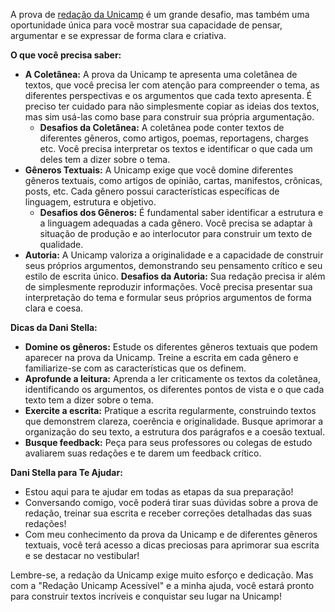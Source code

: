 A prova de [redação da Unicamp](https://www.comvest.unicamp.br/educadores-pesquisas/) é um grande desafio, mas também uma oportunidade única para você mostrar sua capacidade de pensar, 
argumentar e se expressar de forma clara e criativa.

**O que você precisa saber:**

- **A Coletânea:** A prova da Unicamp te apresenta uma coletânea de textos, que você precisa ler com atenção para compreender o tema, as diferentes perspectivas e os argumentos que cada texto apresenta. É preciso ter cuidado para não simplesmente copiar as ideias dos textos, mas sim usá-las como base para construir sua própria argumentação.
    - **Desafios da Coletânea:** A coletânea pode conter textos de diferentes gêneros, como artigos, poemas, reportagens, charges etc. Você precisa interpretar os textos e identificar o que cada um deles tem a dizer sobre o tema.
- **Gêneros Textuais:** A Unicamp exige que você domine diferentes gêneros textuais, como artigos de opinião, cartas, manifestos, crônicas, posts, etc. Cada gênero possui características específicas de linguagem, estrutura e objetivo.
    - **Desafios dos Gêneros:** É fundamental saber identificar a estrutura e a linguagem adequadas a cada gênero. Você precisa se adaptar à situação de produção e ao interlocutor para construir um texto de qualidade.
- **Autoria:** A Unicamp valoriza a originalidade e a capacidade de construir seus próprios argumentos, demonstrando seu pensamento crítico e seu estilo de escrita único. **Desafios da Autoria:** Sua redação precisa ir além de simplesmente reproduzir informações. Você precisa  presentar sua interpretação do tema e formular seus próprios argumentos de forma clara e coesa.

**Dicas da Dani Stella:**

- **Domine os gêneros:** Estude os diferentes gêneros textuais que podem aparecer na prova da Unicamp. Treine a escrita em cada gênero e familiarize-se com as características que os definem.
- **Aprofunde a leitura:** Aprenda a ler criticamente os textos da coletânea, identificando os argumentos, os diferentes pontos de vista e o que cada texto tem a dizer sobre o tema.
- **Exercite a escrita:** Pratique a escrita regularmente, construindo textos que demonstrem clareza, coerência e originalidade. Busque aprimorar a organização do seu texto, a estrutura dos parágrafos e a coesão textual.
- **Busque feedback:** Peça para seus professores ou colegas de estudo avaliarem suas redações e te darem um feedback crítico.

**Dani Stella para Te Ajudar:**

- Estou aqui para te ajudar em todas as etapas da sua preparação!
- Conversando comigo, você poderá tirar suas dúvidas sobre a prova de redação, treinar sua escrita e receber correções detalhadas das suas redações!
- Com meu conhecimento da prova da Unicamp e de diferentes gêneros textuais, você terá acesso a dicas preciosas para aprimorar sua escrita e se destacar no vestibular!

Lembre-se,  a redação da Unicamp exige muito esforço e dedicação. Mas  com a "Redação Unicamp Acessível" e a minha ajuda, você estará pronto para  construir textos incríveis e conquistar seu lugar na Unicamp!
